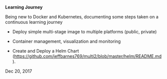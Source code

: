 **Learning Journey**

Being new to Docker and Kubernetes, documenting some steps taken on a continuous learning journey

* Deploy simple multi-stage image to multiple platforms (public, private) 

* Container management, visualization and monitoring

* Create and Deploy a Helm Chart (https://github.com/jeffbarnes769/multi2/blob/master/helm/README.md).

Dec 20, 2017


